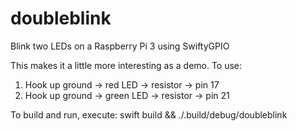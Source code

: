 # doubleblink
Blink two LEDs on a Raspberry Pi 3 using SwiftyGPIO

This makes it a little more interesting as a demo. To use:
1. Hook up ground -> red LED -> resistor -> pin 17
2. Hook up ground -> green LED -> resistor -> pin 21

To build and run, execute:
swift build && ./.build/debug/doubleblink
